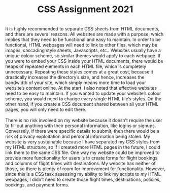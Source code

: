 <h1 align="center">CSS Assignment 2021</h1>
<br>
It is highly recommended to separate CSS sheets from HTML documents, and there are several reasons. All websites are made with a purpose, which implies that they need to be functional and easy to maintain. In order to be functional, HTML webpages will need to link to other files, which may be images, cascading style sheets, Javascripts, etc.. Websites usually have a unique colour scheme, so similar themes would apply to each webpage. If you were to embed your CSS inside your HTML documents, there would be heaps of repeated elements in each HTML file, which is completely unnecessary. Repeating these styles comes at a great cost, because it drastically increases the directory’s size, and hence, increases the bandwidth of your site, which simply means more time to load your website’s content online. At the start, I also noted that effective websites need to be easy to maintain. If you wanted to update your website’s colour scheme, you would need to change every single HTML file’s styles. On the other hand, if you create a CSS document shared between all your HTML pages, you will only need to edit there. <br><br>
There is no risk involved on my website because it doesn’t require the user to fill out anything with their personal information, like logins or signups. Conversely, if there were specific details to submit, then there would be a risk of privacy exploitation and personal information being stolen. My website is very sustainable because I have separated my CSS styles from my HTML structure, so if I created more HTML pages in the future, I could link them to the same CSS file. One way my website could be improved to provide more functionality for users is to create forms for flight bookings and columns of flight times with destinations. My website has neither of those, so there is plenty of room for improvement for functionality. However, since this is a CSS task assessing my ability to link my scripts to my HTML webpages, I didn’t need to create those flight times, destinations, policies, bookings, and payment forms. 
